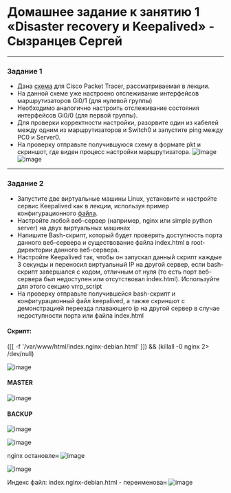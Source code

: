 # Домашнее задание к занятию 1 «Disaster recovery и Keepalived» - Сызранцев Сергей

------


### Задание 1
- Дана [схема](1/hsrp_advanced.pkt) для Cisco Packet Tracer, рассматриваемая в лекции.
- На данной схеме уже настроено отслеживание интерфейсов маршрутизаторов Gi0/1 (для нулевой группы)
- Необходимо аналогично настроить отслеживание состояния интерфейсов Gi0/0 (для первой группы).
- Для проверки корректности настройки, разорвите один из кабелей между одним из маршрутизаторов и Switch0 и запустите ping между PC0 и Server0.
- На проверку отправьте получившуюся схему в формате pkt и скриншот, где виден процесс настройки маршрутизатора.
  ![image](https://github.com/SergeySS72/hometasks/assets/134854727/d0cf9075-ff93-4d28-ba71-6dc1f0a37f98)
  ![image](https://github.com/SergeySS72/hometasks/assets/134854727/5e85a1fa-d89b-4d8a-b5f4-def7cc6b4821)

------


### Задание 2
- Запустите две виртуальные машины Linux, установите и настройте сервис Keepalived как в лекции, используя пример конфигурационного [файла](1/keepalived-simple.conf).
- Настройте любой веб-сервер (например, nginx или simple python server) на двух виртуальных машинах
- Напишите Bash-скрипт, который будет проверять доступность порта данного веб-сервера и существование файла index.html в root-директории данного веб-сервера.
- Настройте Keepalived так, чтобы он запускал данный скрипт каждые 3 секунды и переносил виртуальный IP на другой сервер, если bash-скрипт завершался с кодом, отличным от нуля (то есть порт веб-сервера был недоступен или отсутствовал index.html). Используйте для этого секцию vrrp_script
- На проверку отправьте получившейся bash-скрипт и конфигурационный файл keepalived, а также скриншот с демонстрацией переезда плавающего ip на другой сервер в случае недоступности порта или файла index.html

#### Скрипт:
([[ -f '/var/www/html/index.nginx-debian.html' ]]) && (killall -0 nginx 2> /dev/null)

![image](https://github.com/SergeySS72/hometasks/assets/134854727/a7b76e28-f6a8-45ab-8751-bc5dce9e32bd)

#### MASTER
  ![image](https://github.com/SergeySS72/hometasks/assets/134854727/6a76d8f3-547c-474d-b655-e0fcca1f935c)

#### BACKUP
  ![image](https://github.com/SergeySS72/hometasks/assets/134854727/751ebf41-a9b5-4735-94d9-5991738586ef)

  ![image](https://github.com/SergeySS72/hometasks/assets/134854727/2fab02eb-7edd-4db1-922e-b6bb6258d102)

nginx остановлен
  ![image](https://github.com/SergeySS72/hometasks/assets/134854727/326d9081-557e-4691-93ab-2fa4de1843ad)

  ![image](https://github.com/SergeySS72/hometasks/assets/134854727/4ff292b2-d022-4251-8d96-f7292c129f01)

Индекс файл: index.nginx-debian.html  - переименован
  ![image](https://github.com/SergeySS72/hometasks/assets/134854727/d968ebba-9be2-4078-8ff1-2ec5ce12659c)
